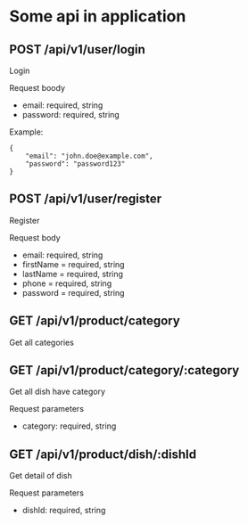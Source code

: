 # Some api in application


## POST  /api/v1/user/login
Login

Request boody
* email: required, string
* password: required, string

Example: 

```
{ 
    "email": "john.doe@example.com",
    "password": "password123"
}
```



## POST /api/v1/user/register
Register

Request body

* email: required, string
* firstName = required, string
* lastName = required, string
* phone = required, string
* password = required, string

## GET /api/v1/product/category
Get all categories
<!-- dang sua them lan sau co token nue nhe -->


## GET /api/v1/product/category/:category
Get all dish have category

Request parameters

* category: required, string

## GET /api/v1/product/dish/:dishId
Get detail of dish

Request parameters

* dishId: required, string



